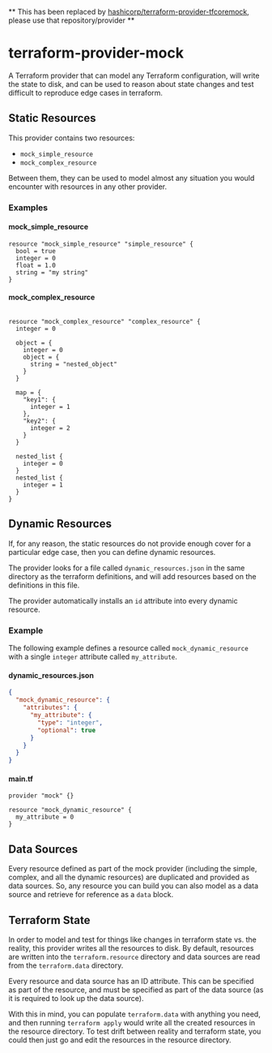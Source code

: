 ** This has been replaced by [hashicorp/terraform-provider-tfcoremock](github.com/hashicorp/terraform-provider-tfcoremock), please use that repository/provider **

# terraform-provider-mock

A Terraform provider that can model any Terraform configuration, will write the state to disk, and can be used to reason about state changes and test difficult to reproduce edge cases in terraform.

## Static Resources

This provider contains two resources:

- `mock_simple_resource`
- `mock_complex_resource`

Between them, they can be used to model almost any situation you would encounter with resources in any other provider.

### Examples

#### mock_simple_resource

```hcl
resource "mock_simple_resource" "simple_resource" {
  bool = true
  integer = 0
  float = 1.0
  string = "my string"
}
```

#### mock_complex_resource

```hcl

resource "mock_complex_resource" "complex_resource" {
  integer = 0
  
  object = {
    integer = 0
    object = {
      string = "nested_object"
    }
  }
  
  map = {
    "key1": {
      integer = 1
    },
    "key2": {
      integer = 2
    }
  }
  
  nested_list {
    integer = 0
  }
  nested_list {
    integer = 1
  }
}

```

## Dynamic Resources

If, for any reason, the static resources do not provide enough cover for a particular edge case, then you can define dynamic resources.

The provider looks for a file called `dynamic_resources.json` in the same directory as the terraform definitions, and will add resources based on the definitions in this file.

The provider automatically installs an `id` attribute into every dynamic resource.

### Example

The following example defines a resource called `mock_dynamic_resource` with a single `integer` attribute called `my_attribute`.

#### dynamic_resources.json

```json
{
  "mock_dynamic_resource": {
    "attributes": {
      "my_attribute": {
        "type": "integer",
        "optional": true
      }
    }
  }
}
```

#### main.tf

```hcl
provider "mock" {}

resource "mock_dynamic_resource" {
  my_attribute = 0
}
```

## Data Sources

Every resource defined as part of the mock provider (including the simple, complex, and all the dynamic resources) are duplicated and provided as data sources. 
So, any resource you can build you can also model as a data source and retrieve for reference as a `data` block.

## Terraform State

In order to model and test for things like changes in terraform state vs. the reality, this provider writes all the resources to disk.
By default, resources are written into the `terraform.resource` directory and data sources are read from the `terraform.data` directory.

Every resource and data source has an ID attribute.
This can be specified as part of the resource, and must be specified as part of the data source (as it is required to look up the data source).

With this in mind, you can populate `terraform.data` with anything you need, and then running `terraform apply` would write all the created resources in the resource directory.
To test drift between reality and terraform state, you could then just go and edit the resources in the resource directory.
